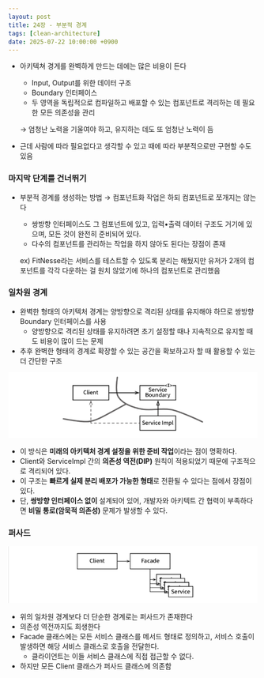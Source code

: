 ```yaml
---
layout: post
title: 24장 - 부분적 경계
tags: [clean-architecture]
date: 2025-07-22 10:00:00 +0900
---
```


- 아키텍쳐 경게를 완벽하게 만드는 데에는 많은 비용이 든다
    - Input, Output를 위한 데이터 구조
    - Boundary 인터페이스
    - 두 영역을 독립적으로 컴파일하고 배포할 수 있는 컴포넌트로 격리하는 데 필요한 모든 의존성을 관리

    → 엄청난 노력을 기울여야 하고, 유지하는 데도 또 엄청난 노력이 듬
- 근데 사람에 따라 필요없다고 생각할 수 있고 때에 따라 부분적으로만 구현할 수도 있음

### 마지막 단계를 건너뛰기

- 부분적 경계를 생성하는 방법 → 컴포넌트화 작업은 하되 컴포넌트로 쪼개지는 않는다
    - 쌍방향 인터페이스도 그 컴포넌트에 있고, 입력•출력 데이터 구조도 거기에 있으며, 모든 것이 완전히 준비되어 있다.
    - 다수의 컴포넌트를 관리하는 작업을 하지 않아도 된다는 장점이 존재
    
    ex) FitNesse라는 서비스를 테스트할 수 있도록 분리는 해뒀지만 유저가 2개의 컴포넌트를 각각 다운하는 걸 원치 않았기에 하나의 컴포넌트로 관리했음
    

### 일차원 경계

- 완벽한 형태의 아키텍처 경계는 양방향으로 격리된 상태를 유지해야 하므로
쌍방향 Boundary 인터페이스를 사용
    - 양방향으로 격리된 상태를 유지하려면 초기 설정할 때나 지속적으로 유지할 때도 비용이 많이 드는 문제
- 추후 완벽한 형태의 경계로 확장할 수 있는 공간을 확보하고자 할 때 활용할 수 있는 더 간단한 구조

![24-1](/assets/images/clean-architecture/24-1.png)

- 이 방식은 **미래의 아키텍처 경계 설정을 위한 준비 작업**이라는 점이 명확하다.
- Client와 ServiceImpl 간의 **의존성 역전(DIP)** 원칙이 적용되었기 때문에 구조적으로 격리되어 있다.
- 이 구조는 **빠르게 실제 분리 배포가 가능한 형태**로 전환될 수 있다는 점에서 장점이 있다.
- 단, **쌍방향 인터페이스 없이** 설계되어 있어, 개발자와 아키텍트 간 협력이 부족하다면 **비밀 통로(암묵적 의존성)** 문제가 발생할 수 있다.

### 퍼사드

![24-2](/assets/images/clean-architecture/24-2.png)

- 위의 일차원 경계보다 더 단순한 경계로는 퍼사드가 존재한다
- 의존성 역전까지도 희생한다
- Facade 클래스에는 모든 서비스 클래스를 메서드 형태로 정의하고, 서비스 호출이 발생하면 해당 서비스 클래스로 호출을 전달한다. 
    - 클라이언트는 이들 서비스 클래스에 직접 접근할 수 없다.
- 하지만 모든 Client 클래스가 퍼사드 클래스에 의존함